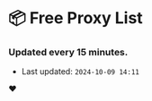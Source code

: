 # :package: Free Proxy List
### Updated every 15 minutes.

- Last updated: `2024-10-09 14:11`

:heart:

